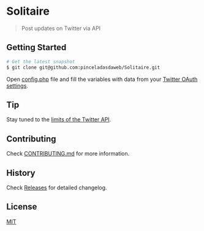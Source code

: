 # Solitaire
> Post updates on Twitter via API

## Getting Started

```bash
# Get the latest snapshot
$ git clone git@github.com:pinceladasdaweb/Solitaire.git
```

Open [config.php](vendor/Solitaire/config.php) file and fill the variables with data from your [Twitter OAuth settings](https://dev.twitter.com/docs/auth/oauth/faq).

## Tip

Stay tuned to the [limits of the Twitter API](https://dev.twitter.com/rest/public/rate-limiting).

## Contributing

Check [CONTRIBUTING.md](CONTRIBUTING.md) for more information.

## History

Check [Releases](https://github.com/pinceladasdaweb/Solitaire/releases) for detailed changelog.

## License

[MIT](LICENSE)
